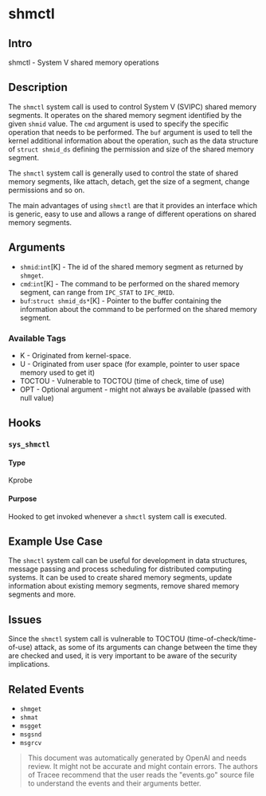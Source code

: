 
# shmctl

## Intro
shmctl - System V shared memory operations

## Description
The `shmctl` system call is used to control System V (SVIPC) shared memory
segments. It operates on the shared memory segment identified by the given
`shmid` value. The `cmd` argument is used to specify the specific operation
that needs to be performed. The `buf` argument is used to tell the kernel
additional information about the operation, such as the data structure of
`struct shmid_ds` defining the permission and size of the shared memory
segment.

The `shmctl` system call is generally used to control the state of shared
memory segments, like attach, detach, get the size of a segment, change
permissions and so on.

The main advantages of using `shmctl` are that it provides an interface which
is generic, easy to use and allows a range of different operations on shared
memory segments.

## Arguments
* `shmid`:`int`[K] - The id of the shared memory segment as returned by
  `shmget`.
* `cmd`:`int`[K] - The command to be performed on the shared memory segment,
  can range from `IPC_STAT` to `IPC_RMID`.
* `buf`:`struct shmid_ds*`[K] - Pointer to the buffer containing the
  information about the command to be performed on the shared memory segment.

### Available Tags
* K - Originated from kernel-space.
* U - Originated from user space (for example, pointer to user space memory used to get it)
* TOCTOU - Vulnerable to TOCTOU (time of check, time of use)
* OPT - Optional argument - might not always be available (passed with null value)

## Hooks
### `sys_shmctl`
#### Type
Kprobe
#### Purpose
Hooked to get invoked whenever a `shmctl` system call is executed.

## Example Use Case
The `shmctl` system call can be useful for development in data structures,
message passing and process scheduling for distributed computing systems. It
can be used to create shared memory segments, update information about
existing memory segments, remove shared memory segments and more.

## Issues
Since the `shmctl` system call is vulnerable to TOCTOU (time-of-check/time-of-use) attack,
as some of its arguments can change between the time they are checked and used, 
it is very important to be aware of the security implications.

## Related Events
* `shmget`
* `shmat`
* `msgget`
* `msgsnd`
* `msgrcv`

> This document was automatically generated by OpenAI and needs review. It might
> not be accurate and might contain errors. The authors of Tracee recommend that
> the user reads the "events.go" source file to understand the events and their
> arguments better.
